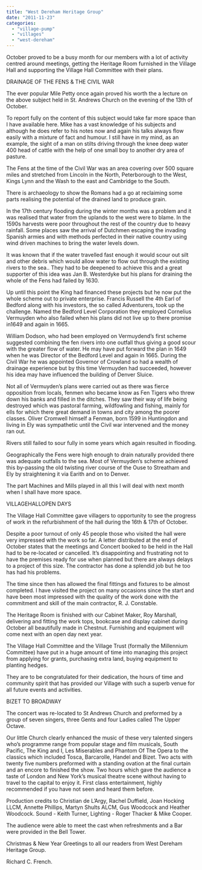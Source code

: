 ```yaml
---
title: "West Dereham Heritage Group"
date: "2011-11-23"
categories: 
  - "village-pump"
  - "villages"
  - "west-dereham"
---
```


October proved to be a busy month for our members with a lot of activity centred around meetings, getting the Heritage Room furnished in the Village Hall and supporting the Village Hall Committee with their plans.

DRAINAGE OF THE FENS & THE CIVIL WAR

The ever popular Mile Petty once again proved his worth the a lecture on the above subject held in St. Andrews Church on the evening of the 13th of October.

To report fully on the content of this subject would take far more space than I have available here. Mike has a vast knowledge of his subjects and although he does refer to his notes now and again his talks always flow easily with a mixture of fact and humour. I still have in my mind, as an example, the sight of a man on stilts driving through the knee deep water 400 head of cattle with the help of one small boy to another dry area of pasture.

The Fens at the time of the Civil War was an area covering over 500 square miles and stretched from Lincoln in the North, Peterborough to the West, Kings Lynn and the Wash to the east and Cambridge to the South.

There is archaeology to show the Romans had a go at reclaiming some parts realising the potential of the drained land to produce grain.

In the 17th century flooding during the winter months was a problem and it was realised that water from the uplands to the west were to blame. In the 1590s harvests were poor throughout the rest of the country due to heavy rainfall. Some places saw the arrival of Dutchmen escaping the invading Spanish armies and with methods perfected in their native country using wind driven machines to bring the water levels down.

It was known that if the water travelled fast enough it would scour out silt and other debris which would allow water to flow out through the existing rivers to the sea.. They had to be deepened to achieve this and a great supporter of this idea was Jan B. Westerdyke but his plans for draining the whole of the Fens had failed by 1630.

Up until this point the King had financed these projects but he now put the whole scheme out to private enterprise. Francis Russell the 4th Earl of Bedford along with his investors, the so called Adventurers, took up the challenge. Named the Bedford Level Corporation they employed Cornelius Vermuyden who also failed when his plans did not live up to there promise in1649 and again in 1665.

William Dodson, who had been employed on Vermuydend’s first scheme suggested combining the fen rivers into one outfall thus giving a good scour with the greater flow of water. He may have put forward the plan in 1649 when he was Director of the Bedford Level and again in 1665. During the Civil War he was appointed Governor of Crowland so had a wealth of drainage experience but by this time Vermuyden had succeeded, however his idea may have influenced the building of Denver Sluice.

Not all of Vermuyden’s plans were carried out as there was fierce opposition from locals, fenmen who became know as Fen Tigers who threw down his banks and filled in the ditches. They saw their way of life being destroyed which was pastoral farming, wildfowling and fishing, mainly for ells for which there great demand in towns and city among the poorer classes. Oliver Cromwell himself a Fenman, born 1599 in Huntingdon and living in Ely was sympathetic until the Civil war intervened and the money ran out.

Rivers still failed to sour fully in some years which again resulted in flooding.

Geographically the Fens were high enough to drain naturally provided there was adequate outfalls to the sea. Most of Vermuyden’s scheme achieved this by-passing the old twisting river course of the Ouse to Streatham and Ely by straightening it via Earith and on to Denver.

The part Machines and Mills played in all this I will deal with next month when I shall have more space.

VILLAGEHALLOPEN DAYS

The Village Hall Committee gave villagers to opportunity to see the progress of work in the refurbishment of the hall during the 16th & 17th of October.

Despite a poor turnout of only 45 people those who visited the hall were very impressed with the work so far. A letter distributed at the end of October states that the meetings and Concert booked to be held in the Hall had to be re-located or cancelled. It’s disappointing and frustrating not to have the premises ready for use when planned but there are always delays to a project of this size. The contractor has done a splendid job but he too has had his problems.

The time since then has allowed the final fittings and fixtures to be almost completed. I have visited the project on many occasions since the start and have been most impressed with the quality of the work done with the commitment and skill of the main contractor, R. J. Constable.

The Heritage Room is finished with our Cabinet Maker, Roy Marshall, delivering and fitting the work tops, bookcase and display cabinet during October all beautifully made in Chestnut. Furnishing and equipment will come next with an open day next year.

The Village Hall Committee and the Village Trust (formally the Millennium Committee) have put in a huge amount of time into managing this project from applying for grants, purchasing extra land, buying equipment to planting hedges.

They are to be congratulated for their dedication, the hours of time and community spirit that has provided our Village with such a superb venue for all future events and activities.

BIZET TO BROADWAY

The concert was re-located to St Andrews Church and preformed by a group of seven singers, three Gents and four Ladies called The Upper Octave.

Our little Church clearly enhanced the music of these very talented singers who’s programme range from popular stage and film musicals, South Pacific, The King and I, Les Miserables and Phantom Of The Opera to the classics which included Tosca, Barcarolle, Handel and Bizet. Two acts with twenty five numbers preformed with a standing ovation at the final curtain and an encore to finished the show. Two hours which gave the audience a taste of London and New York’s musical theatre scene without having to travel to the capital to enjoy it. First class entertainment, highly recommended if you have not seen and heard them before.

Production credits to Christian de L’Argy, Rachel Duffield, Joan Hocking LLCM, Annette Phillips, Martyn Shults ALCM, Gus Woodcock and Heather Woodcock. Sound - Keith Turner, Lighting - Roger Thacker & Mike Cooper.

The audience were able to meet the cast when refreshments and a Bar were provided in the Bell Tower.

Christmas & New Year Greetings to all our readers from West Dereham Heritage Group.

Richard C. French.
